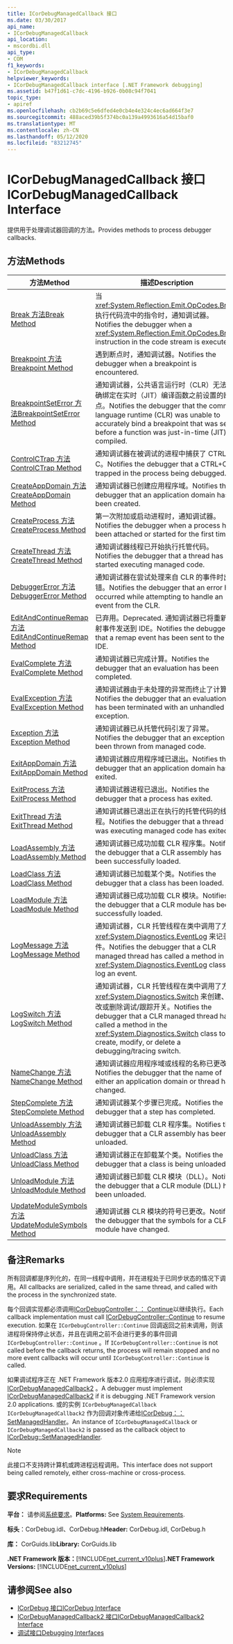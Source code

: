 ```yaml
---
title: ICorDebugManagedCallback 接口
ms.date: 03/30/2017
api_name:
- ICorDebugManagedCallback
api_location:
- mscordbi.dll
api_type:
- COM
f1_keywords:
- ICorDebugManagedCallback
helpviewer_keywords:
- ICorDebugManagedCallback interface [.NET Framework debugging]
ms.assetid: b47f1d61-c7dc-4196-b926-0b08c94f7041
topic_type:
- apiref
ms.openlocfilehash: cb2b69c5e6dfed4e0cb4e4e324c4ec6ad664f3e7
ms.sourcegitcommit: 488aced39b5f374bc0a139a4993616a54d15baf0
ms.translationtype: MT
ms.contentlocale: zh-CN
ms.lasthandoff: 05/12/2020
ms.locfileid: "83212745"
---
```

# <a name="icordebugmanagedcallback-interface"></a><span data-ttu-id="23274-102">ICorDebugManagedCallback 接口</span><span class="sxs-lookup"><span data-stu-id="23274-102">ICorDebugManagedCallback Interface</span></span>
<span data-ttu-id="23274-103">提供用于处理调试器回调的方法。</span><span class="sxs-lookup"><span data-stu-id="23274-103">Provides methods to process debugger callbacks.</span></span>  
  
## <a name="methods"></a><span data-ttu-id="23274-104">方法</span><span class="sxs-lookup"><span data-stu-id="23274-104">Methods</span></span>  
  
|<span data-ttu-id="23274-105">方法</span><span class="sxs-lookup"><span data-stu-id="23274-105">Method</span></span>|<span data-ttu-id="23274-106">描述</span><span class="sxs-lookup"><span data-stu-id="23274-106">Description</span></span>|  
|------------|-----------------|  
|[<span data-ttu-id="23274-107">Break 方法</span><span class="sxs-lookup"><span data-stu-id="23274-107">Break Method</span></span>](icordebugmanagedcallback-break-method.md)|<span data-ttu-id="23274-108">当 <xref:System.Reflection.Emit.OpCodes.Break> 执行代码流中的指令时，通知调试器。</span><span class="sxs-lookup"><span data-stu-id="23274-108">Notifies the debugger when a <xref:System.Reflection.Emit.OpCodes.Break> instruction in the code stream is executed.</span></span>|  
|[<span data-ttu-id="23274-109">Breakpoint 方法</span><span class="sxs-lookup"><span data-stu-id="23274-109">Breakpoint Method</span></span>](icordebugmanagedcallback-breakpoint-method.md)|<span data-ttu-id="23274-110">遇到断点时，通知调试器。</span><span class="sxs-lookup"><span data-stu-id="23274-110">Notifies the debugger when a breakpoint is encountered.</span></span>|  
|[<span data-ttu-id="23274-111">BreakpointSetError 方法</span><span class="sxs-lookup"><span data-stu-id="23274-111">BreakpointSetError Method</span></span>](icordebugmanagedcallback-breakpointseterror-method.md)|<span data-ttu-id="23274-112">通知调试器，公共语言运行时（CLR）无法准确绑定在实时（JIT）编译函数之前设置的断点。</span><span class="sxs-lookup"><span data-stu-id="23274-112">Notifies the debugger that the common language runtime (CLR) was unable to accurately bind a breakpoint that was set before a function was just-in-time (JIT) compiled.</span></span>|  
|[<span data-ttu-id="23274-113">ControlCTrap 方法</span><span class="sxs-lookup"><span data-stu-id="23274-113">ControlCTrap Method</span></span>](icordebugmanagedcallback-controlctrap-method.md)|<span data-ttu-id="23274-114">通知调试器在被调试的进程中捕获了 CTRL + C。</span><span class="sxs-lookup"><span data-stu-id="23274-114">Notifies the debugger that a CTRL+C is trapped in the process being debugged.</span></span>|  
|[<span data-ttu-id="23274-115">CreateAppDomain 方法</span><span class="sxs-lookup"><span data-stu-id="23274-115">CreateAppDomain Method</span></span>](icordebugmanagedcallback-createappdomain-method.md)|<span data-ttu-id="23274-116">通知调试器已创建应用程序域。</span><span class="sxs-lookup"><span data-stu-id="23274-116">Notifies the debugger that an application domain has been created.</span></span>|  
|[<span data-ttu-id="23274-117">CreateProcess 方法</span><span class="sxs-lookup"><span data-stu-id="23274-117">CreateProcess Method</span></span>](icordebugmanagedcallback-createprocess-method.md)|<span data-ttu-id="23274-118">第一次附加或启动进程时，通知调试器。</span><span class="sxs-lookup"><span data-stu-id="23274-118">Notifies the debugger when a process has been attached or started for the first time.</span></span>|  
|[<span data-ttu-id="23274-119">CreateThread 方法</span><span class="sxs-lookup"><span data-stu-id="23274-119">CreateThread Method</span></span>](icordebugmanagedcallback-createthread-method.md)|<span data-ttu-id="23274-120">通知调试器线程已开始执行托管代码。</span><span class="sxs-lookup"><span data-stu-id="23274-120">Notifies the debugger that a thread has started executing managed code.</span></span>|  
|[<span data-ttu-id="23274-121">DebuggerError 方法</span><span class="sxs-lookup"><span data-stu-id="23274-121">DebuggerError Method</span></span>](icordebugmanagedcallback-debuggererror-method.md)|<span data-ttu-id="23274-122">通知调试器在尝试处理来自 CLR 的事件时出错。</span><span class="sxs-lookup"><span data-stu-id="23274-122">Notifies the debugger that an error has occurred while attempting to handle an event from the CLR.</span></span>|  
|[<span data-ttu-id="23274-123">EditAndContinueRemap 方法</span><span class="sxs-lookup"><span data-stu-id="23274-123">EditAndContinueRemap Method</span></span>](icordebugmanagedcallback-editandcontinueremap-method.md)|<span data-ttu-id="23274-124">已弃用。</span><span class="sxs-lookup"><span data-stu-id="23274-124">Deprecated.</span></span> <span data-ttu-id="23274-125">通知调试器已将重新映射事件发送到 IDE。</span><span class="sxs-lookup"><span data-stu-id="23274-125">Notifies the debugger that a remap event has been sent to the IDE.</span></span>|  
|[<span data-ttu-id="23274-126">EvalComplete 方法</span><span class="sxs-lookup"><span data-stu-id="23274-126">EvalComplete Method</span></span>](icordebugmanagedcallback-evalcomplete-method.md)|<span data-ttu-id="23274-127">通知调试器已完成计算。</span><span class="sxs-lookup"><span data-stu-id="23274-127">Notifies the debugger that an evaluation has been completed.</span></span>|  
|[<span data-ttu-id="23274-128">EvalException 方法</span><span class="sxs-lookup"><span data-stu-id="23274-128">EvalException Method</span></span>](icordebugmanagedcallback-evalexception-method.md)|<span data-ttu-id="23274-129">通知调试器由于未处理的异常而终止了计算。</span><span class="sxs-lookup"><span data-stu-id="23274-129">Notifies the debugger that an evaluation has been terminated with an unhandled exception.</span></span>|  
|[<span data-ttu-id="23274-130">Exception 方法</span><span class="sxs-lookup"><span data-stu-id="23274-130">Exception Method</span></span>](icordebugmanagedcallback-exception-method.md)|<span data-ttu-id="23274-131">通知调试器已从托管代码引发了异常。</span><span class="sxs-lookup"><span data-stu-id="23274-131">Notifies the debugger that an exception has been thrown from managed code.</span></span>|  
|[<span data-ttu-id="23274-132">ExitAppDomain 方法</span><span class="sxs-lookup"><span data-stu-id="23274-132">ExitAppDomain Method</span></span>](icordebugmanagedcallback-exitappdomain-method.md)|<span data-ttu-id="23274-133">通知调试器应用程序域已退出。</span><span class="sxs-lookup"><span data-stu-id="23274-133">Notifies the debugger that an application domain has exited.</span></span>|  
|[<span data-ttu-id="23274-134">ExitProcess 方法</span><span class="sxs-lookup"><span data-stu-id="23274-134">ExitProcess Method</span></span>](icordebugmanagedcallback-exitprocess-method.md)|<span data-ttu-id="23274-135">通知调试器进程已退出。</span><span class="sxs-lookup"><span data-stu-id="23274-135">Notifies the debugger that a process has exited.</span></span>|  
|[<span data-ttu-id="23274-136">ExitThread 方法</span><span class="sxs-lookup"><span data-stu-id="23274-136">ExitThread Method</span></span>](icordebugmanagedcallback-exitthread-method.md)|<span data-ttu-id="23274-137">通知调试器已退出正在执行的托管代码的线程。</span><span class="sxs-lookup"><span data-stu-id="23274-137">Notifies the debugger that a thread that was executing managed code has exited.</span></span>|  
|[<span data-ttu-id="23274-138">LoadAssembly 方法</span><span class="sxs-lookup"><span data-stu-id="23274-138">LoadAssembly Method</span></span>](icordebugmanagedcallback-loadassembly-method.md)|<span data-ttu-id="23274-139">通知调试器已成功加载 CLR 程序集。</span><span class="sxs-lookup"><span data-stu-id="23274-139">Notifies the debugger that a CLR assembly has been successfully loaded.</span></span>|  
|[<span data-ttu-id="23274-140">LoadClass 方法</span><span class="sxs-lookup"><span data-stu-id="23274-140">LoadClass Method</span></span>](icordebugmanagedcallback-loadclass-method.md)|<span data-ttu-id="23274-141">通知调试器已加载某个类。</span><span class="sxs-lookup"><span data-stu-id="23274-141">Notifies the debugger that a class has been loaded.</span></span>|  
|[<span data-ttu-id="23274-142">LoadModule 方法</span><span class="sxs-lookup"><span data-stu-id="23274-142">LoadModule Method</span></span>](icordebugmanagedcallback-loadmodule-method.md)|<span data-ttu-id="23274-143">通知调试器已成功加载 CLR 模块。</span><span class="sxs-lookup"><span data-stu-id="23274-143">Notifies the debugger that a CLR module has been successfully loaded.</span></span>|  
|[<span data-ttu-id="23274-144">LogMessage 方法</span><span class="sxs-lookup"><span data-stu-id="23274-144">LogMessage Method</span></span>](icordebugmanagedcallback-logmessage-method.md)|<span data-ttu-id="23274-145">通知调试器，CLR 托管线程在类中调用了方法 <xref:System.Diagnostics.EventLog> 来记录事件。</span><span class="sxs-lookup"><span data-stu-id="23274-145">Notifies the debugger that a CLR managed thread has called a method in the <xref:System.Diagnostics.EventLog> class to log an event.</span></span>|  
|[<span data-ttu-id="23274-146">LogSwitch 方法</span><span class="sxs-lookup"><span data-stu-id="23274-146">LogSwitch Method</span></span>](icordebugmanagedcallback-logswitch-method.md)|<span data-ttu-id="23274-147">通知调试器，CLR 托管线程在类中调用了方法 <xref:System.Diagnostics.Switch> 来创建、修改或删除调试/跟踪开关。</span><span class="sxs-lookup"><span data-stu-id="23274-147">Notifies the debugger that a CLR managed thread has called a method in the <xref:System.Diagnostics.Switch> class to create, modify, or delete a debugging/tracing switch.</span></span>|  
|[<span data-ttu-id="23274-148">NameChange 方法</span><span class="sxs-lookup"><span data-stu-id="23274-148">NameChange Method</span></span>](icordebugmanagedcallback-namechange-method.md)|<span data-ttu-id="23274-149">通知调试器应用程序域或线程的名称已更改。</span><span class="sxs-lookup"><span data-stu-id="23274-149">Notifies the debugger that the name of either an application domain or thread has changed.</span></span>|  
|[<span data-ttu-id="23274-150">StepComplete 方法</span><span class="sxs-lookup"><span data-stu-id="23274-150">StepComplete Method</span></span>](icordebugmanagedcallback-stepcomplete-method.md)|<span data-ttu-id="23274-151">通知调试器某个步骤已完成。</span><span class="sxs-lookup"><span data-stu-id="23274-151">Notifies the debugger that a step has completed.</span></span>|  
|[<span data-ttu-id="23274-152">UnloadAssembly 方法</span><span class="sxs-lookup"><span data-stu-id="23274-152">UnloadAssembly Method</span></span>](icordebugmanagedcallback-unloadassembly-method.md)|<span data-ttu-id="23274-153">通知调试器已卸载 CLR 程序集。</span><span class="sxs-lookup"><span data-stu-id="23274-153">Notifies the debugger that a CLR assembly has been unloaded.</span></span>|  
|[<span data-ttu-id="23274-154">UnloadClass 方法</span><span class="sxs-lookup"><span data-stu-id="23274-154">UnloadClass Method</span></span>](icordebugmanagedcallback-unloadclass-method.md)|<span data-ttu-id="23274-155">通知调试器正在卸载某个类。</span><span class="sxs-lookup"><span data-stu-id="23274-155">Notifies the debugger that a class is being unloaded.</span></span>|  
|[<span data-ttu-id="23274-156">UnloadModule 方法</span><span class="sxs-lookup"><span data-stu-id="23274-156">UnloadModule Method</span></span>](icordebugmanagedcallback-unloadmodule-method.md)|<span data-ttu-id="23274-157">通知调试器已卸载 CLR 模块（DLL）。</span><span class="sxs-lookup"><span data-stu-id="23274-157">Notifies the debugger that a CLR module (DLL) has been unloaded.</span></span>|  
|[<span data-ttu-id="23274-158">UpdateModuleSymbols 方法</span><span class="sxs-lookup"><span data-stu-id="23274-158">UpdateModuleSymbols Method</span></span>](icordebugmanagedcallback-updatemodulesymbols-method.md)|<span data-ttu-id="23274-159">通知调试器 CLR 模块的符号已更改。</span><span class="sxs-lookup"><span data-stu-id="23274-159">Notifies the debugger that the symbols for a CLR module have changed.</span></span>|  
  
## <a name="remarks"></a><span data-ttu-id="23274-160">备注</span><span class="sxs-lookup"><span data-stu-id="23274-160">Remarks</span></span>  
 <span data-ttu-id="23274-161">所有回调都是序列化的，在同一线程中调用，并在进程处于已同步状态的情况下调用。</span><span class="sxs-lookup"><span data-stu-id="23274-161">All callbacks are serialized, called in the same thread, and called with the process in the synchronized state.</span></span>  
  
 <span data-ttu-id="23274-162">每个回调实现都必须调用[ICorDebugController：： Continue](icordebugcontroller-continue-method.md)以继续执行。</span><span class="sxs-lookup"><span data-stu-id="23274-162">Each callback implementation must call [ICorDebugController::Continue](icordebugcontroller-continue-method.md) to resume execution.</span></span> <span data-ttu-id="23274-163">如果在 `ICorDebugController::Continue` 回调返回之前未调用，则该进程将保持停止状态，并且在调用之前不会进行更多的事件回调 `ICorDebugController::Continue` 。</span><span class="sxs-lookup"><span data-stu-id="23274-163">If `ICorDebugController::Continue` is not called before the callback returns, the process will remain stopped and no more event callbacks will occur until `ICorDebugController::Continue` is called.</span></span>  
  
 <span data-ttu-id="23274-164">如果调试程序正在 .NET Framework 版本2.0 应用程序进行调试，则必须实现[ICorDebugManagedCallback2](icordebugmanagedcallback2-interface.md) 。</span><span class="sxs-lookup"><span data-stu-id="23274-164">A debugger must implement [ICorDebugManagedCallback2](icordebugmanagedcallback2-interface.md) if it is debugging .NET Framework version 2.0 applications.</span></span> <span data-ttu-id="23274-165">或的实例 `ICorDebugManagedCallback` `ICorDebugManagedCallback2` 作为回调对象传递给[ICorDebug：： SetManagedHandler](icordebug-setmanagedhandler-method.md)。</span><span class="sxs-lookup"><span data-stu-id="23274-165">An instance of `ICorDebugManagedCallback` or `ICorDebugManagedCallback2` is passed as the callback object to [ICorDebug::SetManagedHandler](icordebug-setmanagedhandler-method.md).</span></span>  
  
> [!NOTE]
> <span data-ttu-id="23274-166">此接口不支持跨计算机或跨进程远程调用。</span><span class="sxs-lookup"><span data-stu-id="23274-166">This interface does not support being called remotely, either cross-machine or cross-process.</span></span>  
  
## <a name="requirements"></a><span data-ttu-id="23274-167">要求</span><span class="sxs-lookup"><span data-stu-id="23274-167">Requirements</span></span>  
 <span data-ttu-id="23274-168">**平台：** 请参阅[系统要求](../../get-started/system-requirements.md)。</span><span class="sxs-lookup"><span data-stu-id="23274-168">**Platforms:** See [System Requirements](../../get-started/system-requirements.md).</span></span>  
  
 <span data-ttu-id="23274-169">**标头**：CorDebug.idl、CorDebug.h</span><span class="sxs-lookup"><span data-stu-id="23274-169">**Header:** CorDebug.idl, CorDebug.h</span></span>  
  
 <span data-ttu-id="23274-170">**库：** CorGuids.lib</span><span class="sxs-lookup"><span data-stu-id="23274-170">**Library:** CorGuids.lib</span></span>  
  
 <span data-ttu-id="23274-171">**.NET Framework 版本：**[!INCLUDE[net_current_v10plus](../../../../includes/net-current-v10plus-md.md)]</span><span class="sxs-lookup"><span data-stu-id="23274-171">**.NET Framework Versions:** [!INCLUDE[net_current_v10plus](../../../../includes/net-current-v10plus-md.md)]</span></span>  
  
## <a name="see-also"></a><span data-ttu-id="23274-172">请参阅</span><span class="sxs-lookup"><span data-stu-id="23274-172">See also</span></span>

- [<span data-ttu-id="23274-173">ICorDebug 接口</span><span class="sxs-lookup"><span data-stu-id="23274-173">ICorDebug Interface</span></span>](icordebug-interface.md)
- [<span data-ttu-id="23274-174">ICorDebugManagedCallback2 接口</span><span class="sxs-lookup"><span data-stu-id="23274-174">ICorDebugManagedCallback2 Interface</span></span>](icordebugmanagedcallback2-interface.md)
- [<span data-ttu-id="23274-175">调试接口</span><span class="sxs-lookup"><span data-stu-id="23274-175">Debugging Interfaces</span></span>](debugging-interfaces.md)

